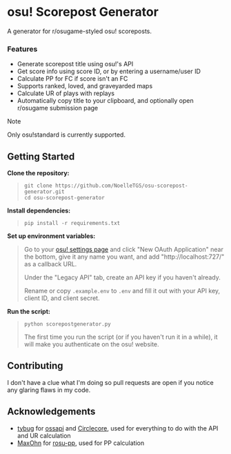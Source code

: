 # osu! Scorepost Generator
A generator for r/osugame-styled osu! scoreposts.
### Features
- Generate scorepost title using osu!'s API
- Get score info using score ID, or by entering a username/user ID
- Calculate PP for FC if score isn't an FC
- Supports ranked, loved, and graveyarded maps
- Calculate UR of plays with replays
- Automatically copy title to your clipboard, and optionally open r/osugame submission page

> [!NOTE]
> Only osu!standard is currently supported.

## Getting Started
**Clone the repository:**
> ```
> git clone https://github.com/NoelleTGS/osu-scorepost-generator.git
> cd osu-scorepost-generator
> ```
**Install dependencies:**
> ```
> pip install -r requirements.txt
> ```
**Set up environment variables:**

> Go to your [osu! settings page](https://osu.ppy.sh/home/account/edit) and click "New OAuth Application" near the bottom, give it any name you want, and add "http://localhost:727/" as a callback URL.
>
> Under the "Legacy API" tab, create an API key if you haven't already.
>
> Rename or copy `.example.env` to `.env` and fill it out with your API key, client ID, and client secret.

**Run the script:**
> ```
> python scorepostgenerator.py
> ```
> The first time you run the script (or if you haven't run it in a while), it will make you authenticate on the osu! website.

## Contributing
I don't have a clue what I'm doing so pull requests are open if you notice any glaring flaws in my code.

## Acknowledgements
- [tybug](https://github.com/tybug) for [ossapi](https://github.com/tybug/ossapi) and [Circlecore](https://github.com/circleguard/circlecore), used for everything to do with the API and UR calculation
- [MaxOhn](https://github.com/MaxOhn) for [rosu-pp](https://github.com/MaxOhn/rosu-pp), used for PP calculation
